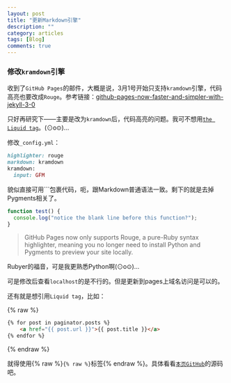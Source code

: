 ```yaml
---
layout: post
title: "更新Markdown引擎"
description: ""
category: articles
tags: [Blog]
comments: true
---
```


### 修改`kramdown`引擎

收到了`GitHub Pages`的邮件，大概是说，3月1号开始只支持`kramdown`引擎，代码高亮也要改成`Rouge`。参考链接：[github-pages-now-faster-and-simpler-with-jekyll-3-0](https://github.com/blog/2100-github-pages-now-faster-and-simpler-with-jekyll-3-0)

只好再研究下——主要是改为`kramdown`后，代码高亮的问题。我可不想用[`the Liquid tag`](http://jekyllrb.com/docs/templates/#code-snippet-highlighting)。(⊙o⊙)…

修改`_config.yml`：

```ruby
highlighter: rouge
markdown: kramdown
kramdown:
  input: GFM
```

貌似直接可用\`\`\`包裹代码，呃，跟Markdown普通语法一致。剩下的就是去掉Pygments相关了。

```js
function test() {
  console.log("notice the blank line before this function?");
}
```

> GitHub Pages now only supports Rouge, a pure-Ruby syntax highlighter, meaning you no longer need to install Python and Pygments to preview your site locally.

Rubyer的福音，可是我更熟悉Python啊(⊙o⊙)...

可是修改后查看`localhost`的是不行的。但是更新到pages上域名访问是可以的。

还有就是想引用`Liquid tag`，比如：

{% raw %}
```html
{% for post in paginator.posts %}
    <a href="{{ post.url }}">{{ post.title }}</a>
{% endfor %}
```
{% endraw %}

就得使用{% raw %}`{% raw %}`标签{% endraw %}。具体看看[`本页GitHub`](https://github.com/lettleprince/lettleprince.github.io)的源码吧。